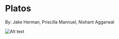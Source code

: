 # Platos
By: Jake Herman, Priscilla Mannuel, Nishant Aggarwal

![Alt text](Screenshot.png?raw=true "Optional Title")
